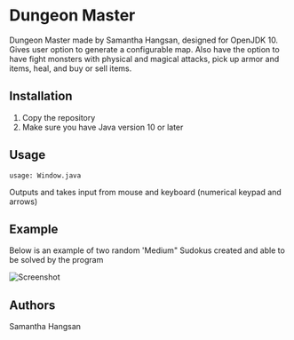 # Dungeon Master

Dungeon Master made by Samantha Hangsan, designed for OpenJDK 10. Gives user option to generate a configurable map. Also have the option to have fight monsters with physical and magical attacks, pick up armor and items, heal, and buy or sell items.

## Installation

1. Copy the repository
2. Make sure you have Java version 10 or later

## Usage

`usage: Window.java`

Outputs and takes input from mouse and keyboard (numerical keypad and arrows)

## Example

Below is an example of two random 'Medium" Sudokus created and able to be solved by the program

![Screenshot](dungeon.png)

## Authors

Samantha Hangsan

